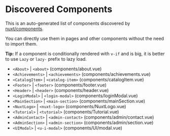 # Discovered Components

This is an auto-generated list of components discovered by [nuxt/components](https://github.com/nuxt/components).

You can directly use them in pages and other components without the need to import them.

**Tip:** If a component is conditionally rendered with `v-if` and is big, it is better to use `Lazy` or `lazy-` prefix to lazy load.

- `<About>` | `<about>` (components/about.vue)
- `<Achievements>` | `<achievements>` (components/achievements.vue)
- `<CatalogItem>` | `<catalog-item>` (components/catalogItem.vue)
- `<Footer>` | `<footer>` (components/footer.vue)
- `<Header>` | `<header>` (components/header.vue)
- `<LoginModal>` | `<login-modal>` (components/loginModal.vue)
- `<MainSection>` | `<main-section>` (components/mainSection.vue)
- `<NuxtLogo>` | `<nuxt-logo>` (components/NuxtLogo.vue)
- `<Tutorial>` | `<tutorial>` (components/Tutorial.vue)
- `<AdminContact>` | `<admin-contact>` (components/admin/contact.vue)
- `<AdminSection>` | `<admin-section>` (components/admin/section.vue)
- `<UIModal>` | `<u-i-modal>` (components/UI/modal.vue)
